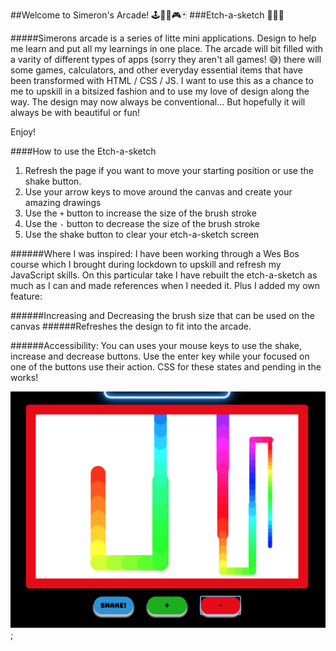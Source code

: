 ##Welcome to Simeron's Arcade! 🕹👾🎲🎮🃏
###Etch-a-sketch 🎨✍🏽

#####Simerons arcade is a series of litte mini applications. Design to help me learn and put all my learnings in one place. The arcade will bit filled with a varity of different types of apps (sorry they aren't all games! 😅) there will some games, calculators, and other everyday essential items that have been transformed with HTML / CSS / JS. 
I want to use this as a chance to me to upskill in a bitsized fashion and to use my love of design along the way. The design may now always be conventional... But hopefully it will always be with beautiful or fun! 

Enjoy! 

####How to use the Etch-a-sketch 
1. Refresh the page if you want to move your starting position or use the shake button. 
2. Use your arrow keys to move around the canvas and create your amazing drawings
3. Use the `+` button to increase the size of the brush stroke
4. Use the `-` button to decrease the size of the brush stroke 
5. Use the shake button to clear your etch-a-sketch screen

######Where I was inspired: 
I have been working through a Wes Bos course which I brought during lockdown to upskill and refresh my JavaScript skills. On this particular take I have rebuilt the etch-a-sketch as much as I can and made references when I needed it. Plus I added my own feature: 

######Increasing and Decreasing the brush size that can be used on the canvas 
######Refreshes the design to fit into the arcade. 

######Accessibility: 
You can uses your mouse keys to use the shake, increase and decrease buttons. Use the enter key while your focused on one of the buttons use their action. 
CSS for these states and pending in the works!

![Image of etech-a-sketch](./ScreenShot.png);
